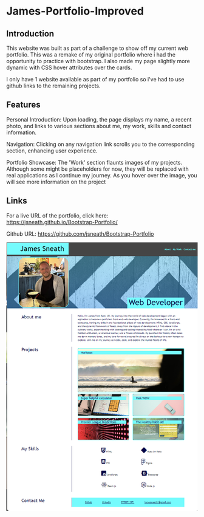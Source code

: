 # James-Portfolio-Improved

## Introduction

This website was built as part of a challenge to show off my current web portfolio. 
This was a remake of my original portfolio where i had the opportunity to practice with bootstrap. I also made my page slightly more dynamic with CSS hover attributes over the cards. 

I only have 1 website available as part of my portfolio so i've had to use github links to the remaining projects. 

## Features

Personal Introduction: Upon loading, the page displays my name, a recent photo, and links to various sections about me, my work, skills and contact information.

Navigation: Clicking on any navigation link scrolls you to the corresponding section, enhancing user experience.

Portfolio Showcase: The 'Work' section flaunts images of my projects. Although some might be placeholders for now, they will be replaced with real applications as I continue my journey. As you hover over the image, you will see more information on the project

## Links

For a live URL of the portfolio, click here: https://jsneath.github.io/Bootstrap-Portfolio/

Github URL: https://github.com/jsneath/Bootstrap-Portfolio

![Web portfolio with bootstrap](Screenshot.png)